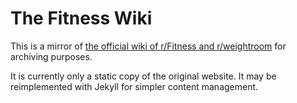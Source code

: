 # The Fitness Wiki
This is a mirror of [the official wiki of r/Fitness and r/weightroom](https://thefitness.wiki) for archiving purposes.

It is currently only a static copy of the original website. It may be reimplemented with Jekyll for simpler content management.
